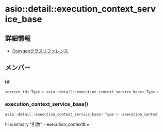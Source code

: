 # asio::detail::execution_context_service_base



## 詳細情報

- [Doxygenクラスリファレンス](https://lang-ship.com/reference/ESP32/latest/classasio_1_1detail_1_1execution__context__service__base.html)

## メンバー

###  id

```c
service_id< Type > asio::detail::execution_context_service_base< Type >::id
```


### execution_context_service_base()



```c
asio::detail::execution_context_service_base< Type >::execution_context_service_base(execution_context &e)
```

!!! summary "引数"
	- execution_context& `e` 



